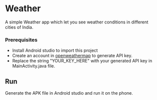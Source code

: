 # Weather
A simple Weather app which let you see weather conditions in different cities of India.

### Prerequisites
- Install Android studio to import this project
- Create an account in [openweathermap](https://openweathermap.org/api) to generate API key.
- Replace the string "YOUR_KEY_HERE" with your generated API key in MainActivity.java file.

## Run
Generate the APK file in Android studio and run it on the phone.
